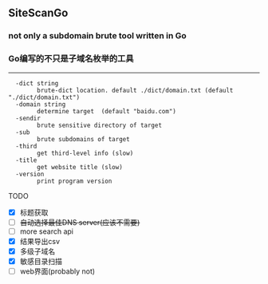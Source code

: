 ## SiteScanGo

### not only a subdomain brute tool written in Go 

### Go编写的不只是子域名枚举的工具
---
```
  -dict string
    	brute-dict location. default ./dict/domain.txt (default "./dict/domain.txt")
  -domain string
    	determine target  (default "baidu.com")
  -sendir
    	brute sensitive directory of target
  -sub
    	brute subdomains of target
  -third
    	get third-level info (slow)
  -title
    	get website title (slow)
  -version
    	print program version
```


TODO
- [x] 标题获取
- [ ] ~~自动选择最佳DNS server(应该不需要)~~
- [ ] more search api
- [x] 结果导出csv
- [x] 多级子域名
- [x] 敏感目录扫描
- [ ] web界面(probably not)